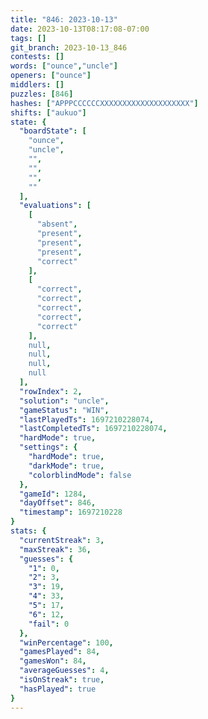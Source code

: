 ```yaml
---
title: "846: 2023-10-13"
date: 2023-10-13T08:17:08-07:00
tags: []
git_branch: 2023-10-13_846
contests: []
words: ["ounce","uncle"]
openers: ["ounce"]
middlers: []
puzzles: [846]
hashes: ["APPPCCCCCCXXXXXXXXXXXXXXXXXXXX"]
shifts: ["aukuo"]
state: {
  "boardState": [
    "ounce",
    "uncle",
    "",
    "",
    "",
    ""
  ],
  "evaluations": [
    [
      "absent",
      "present",
      "present",
      "present",
      "correct"
    ],
    [
      "correct",
      "correct",
      "correct",
      "correct",
      "correct"
    ],
    null,
    null,
    null,
    null
  ],
  "rowIndex": 2,
  "solution": "uncle",
  "gameStatus": "WIN",
  "lastPlayedTs": 1697210228074,
  "lastCompletedTs": 1697210228074,
  "hardMode": true,
  "settings": {
    "hardMode": true,
    "darkMode": true,
    "colorblindMode": false
  },
  "gameId": 1284,
  "dayOffset": 846,
  "timestamp": 1697210228
}
stats: {
  "currentStreak": 3,
  "maxStreak": 36,
  "guesses": {
    "1": 0,
    "2": 3,
    "3": 19,
    "4": 33,
    "5": 17,
    "6": 12,
    "fail": 0
  },
  "winPercentage": 100,
  "gamesPlayed": 84,
  "gamesWon": 84,
  "averageGuesses": 4,
  "isOnStreak": true,
  "hasPlayed": true
}
---
```

<!-- more -->

